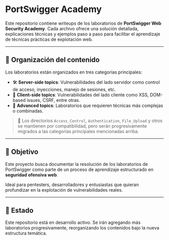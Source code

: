 # PortSwigger Academy

Este repositorio contiene writeups de los laboratorios de **PortSwigger Web Security Academy**. Cada archivo ofrece una solución detallada, explicaciones técnicas y ejemplos paso a paso para facilitar el aprendizaje de técnicas prácticas de explotación web.

---

## 📂 Organización del contenido

Los laboratorios están organizados en tres categorías principales:

- 🛠️ **Server-side topics**: Vulnerabilidades del lado servidor como control de acceso, inyecciones, manejo de sesiones, etc.
- 🧠 **Client-side topics**: Vulnerabilidades del lado cliente como XSS, DOM-based issues, CSRF, entre otras.
- 🔬 **Advanced topics**: Laboratorios que requieren técnicas más complejas o combinadas.

> 📁 Los directorios `Access_Control`, `Authentication`, `File_Upload` y otros se mantienen por compatibilidad, pero serán progresivamente migrados a las categorías principales mencionadas arriba.

---

## 📌 Objetivo

Este proyecto busca documentar la resolución de los laboratorios de PortSwigger como parte de un proceso de aprendizaje estructurado en **seguridad ofensiva web**.

Ideal para pentesters, desarrolladores y entusiastas que quieran profundizar en la explotación de vulnerabilidades reales.

---

## 🚧 Estado

Este repositorio está en desarrollo activo. Se irán agregando más laboratorios progresivamente, reorganizando los contenidos bajo la nueva estructura temática.
